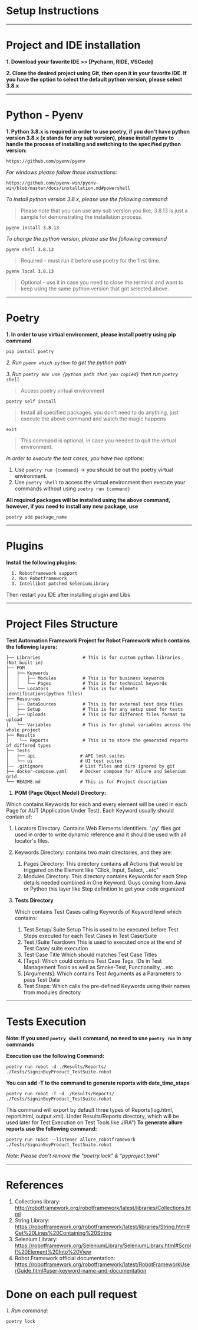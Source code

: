 # Setup Instructions

---

# Project and IDE installation

**1. Download your favorite IDE >> [Pycharm, RIDE, VSCode]**

**2. Clone the desired project using Git, then open it in your favorite IDE. If you have the option to select the default python version, please select 3.8.x**

---

# Python - Pyenv

**1. Python 3.8.x is required in order to use poetry, if you don't have python version 3.8.x (x stands for any sub version), please install pyenv to handle the process of installing and switching to the specified python version:**

    https://github.com/pyenv/pyenv

_For windows please follow these instructions:_

    https://github.com/pyenv-win/pyenv-win/blob/master/docs/installation.md#powershell

_To install python version 3.8.x, please use the following command:_

> Please note that you can use any sub version you like, 3.8.13 is just a sample for demonstrating the installation process.

    pyenv install 3.8.13

_To change the python version, please use the following command_

    pyenv shell 3.8.13

> Required - must run it before use poetry for the first time.

    pyenv local 3.8.13

> Optional - use it in case you need to close the terminal and want to keep using the same python version that got selected above.

---

# Poetry

**1. In order to use virtual environment, please install poetry using pip command**

    pip install poetry

_2. Run `pyenv which python` to get the python path_

_3. Run `poetry env use {python path that you copied}` then run `poetry shell`_

> Access poetry virtual environment

    poetry self install

> Install all specified packages. you don't need to do anything, just execute the above command and watch the magic happens

    exit

> This command is optional, in case you needed to quit the virtual environment.

_In order to execute the test cases, you have two options:_

1. Use `poetry run {command}` -> you should be out the poetry virtual environment.
2. Use `poetry shell` to access the virtual environment then execute your commands without using `poetry run {command}`

**All required packages will be installed using the above command, however, if you need to install any new package, use**

    poetry add package_name

---

# Plugins

**Install the following plugins:**

      1. Robotframework support
      2. Run Robotframework
      3. Intellibot patched SeleniumLibrary

Then restart you IDE after installing plugin and Libs

---

# Project Files Structure

**Test Automation Framework Project for Robot Framework which contains the following layers:**

    ├── Libraries                # This is for custom python libraries (Not built in)
    ├── POM
    │   ├── Keywords
    │   │   ├── Modules          # This is for business keywords
    │   │   └── Pages            # This is for technical keywords
    │   └── Locators             # This is for elemets identifications(python files)
    ├── Resources
    │   ├── DataSources          # This is for external test data files
    │   ├── Setup                # This is for any setup used for tests
    │   ├── Uploads              # This is for different files format to upload
    │   └── Variables            # This is for global variables across the whole project
    ├── Results
    │    └── Reports             # This is to store the generated reports of differed types
    ├── Tests
    │   ├── api                 # API test suites
    │   └── ui                  # UI test suites
    ├── .gitignore              # List files and dirs ignored by git
    ├── docker-compose.yaml     # Docker compose for Allure and Selenium grid
    └── README.md               # This is for Project description

1. **POM (Page Object Model) Directory:**

Which contains Keywords for each and every element will be used in each Page for AUT (Application Under Test). Each Keyword usually should contain of:

1. Locators Directory: Contains Web Elements Identifiers. '.py' files got used in order to write dynamic reference and it should be used with all locator's files.
2. Keywords Directory: contains two main directories, and they are:

   1. Pages Directory: This directory contains all Actions that would be triggered on the Element like "Click, Input, Select, ..etc"
   2. Modules Directory: This directory contains Keywords for each Step details needed combined in One Keyword. Guys coming from Java or Python this layer like Step definition to get your code organized

3. **Tests Directory**

   Which contains Test Cases calling Keywords of Keyword level which contains:

   1. Test Setup/ Suite Setup
      This is used to be executed before Test Steps executed for each Test Cases in Test Case/Suite
   2. Test /Suite Teardown
      This is used to executed once at the end of Test Case/ suite execution
   3. Test Case Title
      Which should matches Test Case Titles
   4. [Tags]: Which could contains Test Case Tags, IDs in Test Management Tools as well as Smoke-Test, Functionality, ..etc
   5. [Arguments]: Which contains Test Arguments as a Parameters to pass Test Data
   6. Test Steps: Which calls the pre-defined Keywords using their names from modules directory

---

# Tests Execution

**Note: If you used `poetry shell` command, no need to use `poetry run` in any commands**

**Execution use the following Command:**

    poetry run robot -d ./Results/Reports/  ./Tests/SigninBuyProduct_TestSuite.robot

**You can add -T to the command to generate reports with date_time_staps**

    poetry run robot -T -d ./Results/Reports/  ./Tests/SigninBuyProduct_TestSuite.robot

This command will export by default three types of Reports(log.html, report.html, output.xml). Under Results/Reports directory, which will be used later for Test Execution on Test Tools like JIRA")
**To generate allure reports use the following command:**

    poetry run robot --listener allure_robotframework ./Tests/SigninBuyProduct_TestSuite.robot

_Note: Please don't remove the "poetry.lock" & "pyproject.toml"_

---
# References

1. Collections library: http://robotframework.org/robotframework/latest/libraries/Collections.html
2. String Library: https://robotframework.org/robotframework/latest/libraries/String.html#Get%20Lines%20Containing%20String
3. Selenium Library: https://robotframework.org/SeleniumLibrary/SeleniumLibrary.html#Scroll%20Element%20Into%20View
4. Robot Framework official documentation: https://robotframework.org/robotframework/latest/RobotFrameworkUserGuide.html#user-keyword-name-and-documentation


# Done on each pull request

_1. Run command:_

    poetry lock
